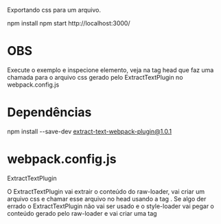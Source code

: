 Exportando css para um arquivo.

npm install
npm start
http://localhost:3000/

# OBS
Execute o exemplo e inspecione elemento, veja na tag head que faz uma
chamada para o arquivo css gerado pelo ExtractTextPlugin no webpack.config.js

# Dependências
npm install --save-dev extract-text-webpack-plugin@1.0.1


# webpack.config.js
ExtractTextPlugin

O ExtractTextPlugin vai extrair o conteúdo do raw-loader, vai criar um arquivo css
e chamar esse arquivo no head usando a tag <link>.
Se algo der errado o ExtractTextPlugin não vai ser usado e o style-loader vai pegar
o conteúdo gerado pelo raw-loader e vai criar uma tag <style> no head com esse conteúdo.